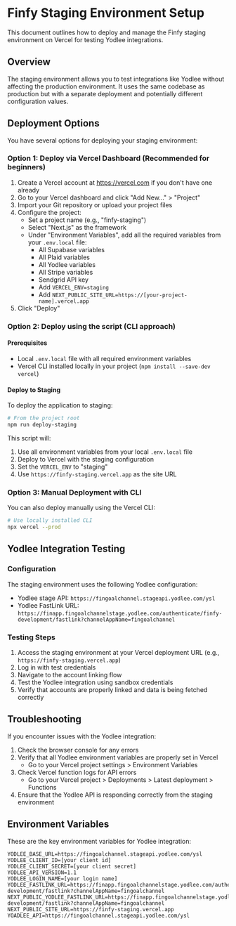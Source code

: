 # Finfy Staging Environment Setup

This document outlines how to deploy and manage the Finfy staging environment on Vercel for testing Yodlee integrations.

## Overview

The staging environment allows you to test integrations like Yodlee without affecting the production environment. It uses the same codebase as production but with a separate deployment and potentially different configuration values.

## Deployment Options

You have several options for deploying your staging environment:

### Option 1: Deploy via Vercel Dashboard (Recommended for beginners)

1. Create a Vercel account at https://vercel.com if you don't have one already
2. Go to your Vercel dashboard and click "Add New..." > "Project"
3. Import your Git repository or upload your project files
4. Configure the project:
   - Set a project name (e.g., "finfy-staging")
   - Select "Next.js" as the framework
   - Under "Environment Variables", add all the required variables from your `.env.local` file:
     - All Supabase variables
     - All Plaid variables
     - All Yodlee variables
     - All Stripe variables
     - Sendgrid API key
     - Add `VERCEL_ENV=staging`
     - Add `NEXT_PUBLIC_SITE_URL=https://[your-project-name].vercel.app`
5. Click "Deploy"

### Option 2: Deploy using the script (CLI approach)

#### Prerequisites

- Local `.env.local` file with all required environment variables
- Vercel CLI installed locally in your project (`npm install --save-dev vercel`)

#### Deploy to Staging

To deploy the application to staging:

```bash
# From the project root
npm run deploy-staging
```

This script will:
1. Use all environment variables from your local `.env.local` file
2. Deploy to Vercel with the staging configuration
3. Set the `VERCEL_ENV` to "staging"
4. Use `https://finfy-staging.vercel.app` as the site URL

### Option 3: Manual Deployment with CLI

You can also deploy manually using the Vercel CLI:

```bash
# Use locally installed CLI
npx vercel --prod
```

## Yodlee Integration Testing

### Configuration

The staging environment uses the following Yodlee configuration:

- Yodlee stage API: `https://fingoalchannel.stageapi.yodlee.com/ysl`
- Yodlee FastLink URL: `https://finapp.fingoalchannelstage.yodlee.com/authenticate/finfy-development/fastlink?channelAppName=fingoalchannel`

### Testing Steps

1. Access the staging environment at your Vercel deployment URL (e.g., `https://finfy-staging.vercel.app`)
2. Log in with test credentials
3. Navigate to the account linking flow
4. Test the Yodlee integration using sandbox credentials
5. Verify that accounts are properly linked and data is being fetched correctly

## Troubleshooting

If you encounter issues with the Yodlee integration:

1. Check the browser console for any errors
2. Verify that all Yodlee environment variables are properly set in Vercel
   - Go to your Vercel project settings > Environment Variables
3. Check Vercel function logs for API errors
   - Go to your Vercel project > Deployments > Latest deployment > Functions
4. Ensure that the Yodlee API is responding correctly from the staging environment

## Environment Variables

These are the key environment variables for Yodlee integration:

```
YODLEE_BASE_URL=https://fingoalchannel.stageapi.yodlee.com/ysl
YODLEE_CLIENT_ID=[your client id]
YODLEE_CLIENT_SECRET=[your client secret]
YODLEE_API_VERSION=1.1
YODLEE_LOGIN_NAME=[your login name]
YODLEE_FASTLINK_URL=https://finapp.fingoalchannelstage.yodlee.com/authenticate/finfy-development/fastlink?channelAppName=fingoalchannel
NEXT_PUBLIC_YODLEE_FASTLINK_URL=https://finapp.fingoalchannelstage.yodlee.com/authenticate/finfy-development/fastlink?channelAppName=fingoalchannel
NEXT_PUBLIC_SITE_URL=https://finfy-staging.vercel.app
YOADLEE_API=https://fingoalchannel.stageapi.yodlee.com/ysl
``` 